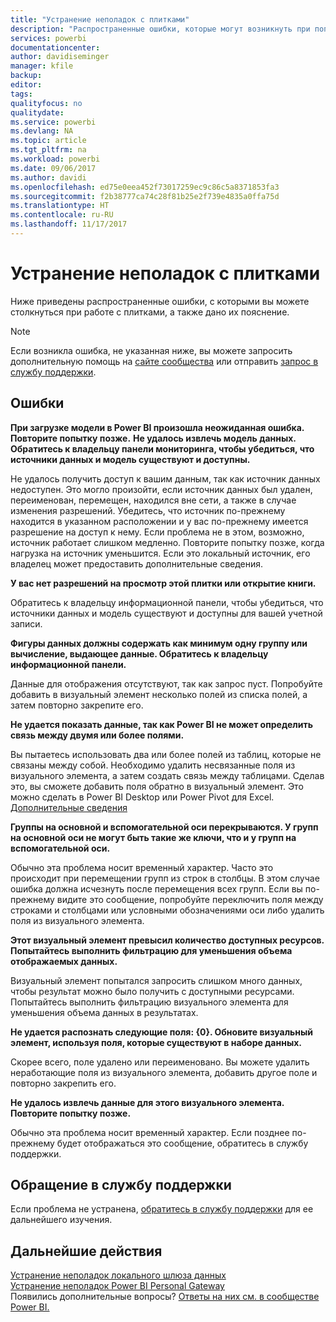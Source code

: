 ```yaml
---
title: "Устранение неполадок с плитками"
description: "Распространенные ошибки, которые могут возникнуть при попытке обновления плитки"
services: powerbi
documentationcenter: 
author: davidiseminger
manager: kfile
backup: 
editor: 
tags: 
qualityfocus: no
qualitydate: 
ms.service: powerbi
ms.devlang: NA
ms.topic: article
ms.tgt_pltfrm: na
ms.workload: powerbi
ms.date: 09/06/2017
ms.author: davidi
ms.openlocfilehash: ed75e0eea452f73017259ec9c86c5a8371853fa3
ms.sourcegitcommit: f2b38777ca74c28f81b25e2f739e4835a0ffa75d
ms.translationtype: HT
ms.contentlocale: ru-RU
ms.lasthandoff: 11/17/2017
---
```

# <a name="troubleshooting-tile-errors"></a>Устранение неполадок с плитками
Ниже приведены распространенные ошибки, с которыми вы можете столкнуться при работе с плитками, а также дано их пояснение.

> [!NOTE]
> Если возникла ошибка, не указанная ниже, вы можете запросить дополнительную помощь на [сайте сообщества](http://community.powerbi.com/) или отправить [запрос в службу поддержки](https://powerbi.microsoft.com/support/).
> 
> 

## <a name="errors"></a>Ошибки
**При загрузке модели в Power BI произошла неожиданная ошибка. Повторите попытку позже.**
**Не удалось извлечь модель данных. Обратитесь к владельцу панели мониторинга, чтобы убедиться, что источники данных и модель существуют и доступны.**

Не удалось получить доступ к вашим данным, так как источник данных недоступен. Это могло произойти, если источник данных был удален, переименован, перемещен, находился вне сети, а также в случае изменения разрешений. Убедитесь, что источник по-прежнему находится в указанном расположении и у вас по-прежнему имеется разрешение на доступ к нему. Если проблема не в этом, возможно, источник работает слишком медленно. Повторите попытку позже, когда нагрузка на источник уменьшится. Если это локальный источник, его владелец может предоставить дополнительные сведения.

**У вас нет разрешений на просмотр этой плитки или открытие книги.**

Обратитесь к владельцу информационной панели, чтобы убедиться, что источники данных и модель существуют и доступны для вашей учетной записи.

**Фигуры данных должны содержать как минимум одну группу или вычисление, выдающее данные. Обратитесь к владельцу информационной панели.**

Данные для отображения отсутствуют, так как запрос пуст. Попробуйте добавить в визуальный элемент несколько полей из списка полей, а затем повторно закрепите его.

**Не удается показать данные, так как Power BI не может определить связь между двумя или более полями.**

Вы пытаетесь использовать два или более полей из таблиц, которые не связаны между собой. Необходимо удалить несвязанные поля из визуального элемента, а затем создать связь между таблицами. Сделав это, вы сможете добавить поля обратно в визуальный элемент. Это можно сделать в Power BI Desktop или Power Pivot для Excel. [Дополнительные сведения](desktop-create-and-manage-relationships.md)

**Группы на основной и вспомогательной оси перекрываются. У групп на основной оси не могут быть такие же ключи, что и у групп на вспомогательной оси.**

Обычно эта проблема носит временный характер. Часто это происходит при перемещении групп из строк в столбцы. В этом случае ошибка должна исчезнуть после перемещения всех групп. Если вы по-прежнему видите это сообщение, попробуйте переключить поля между строками и столбцами или условными обозначениями оси либо удалить поля из визуального элемента.  

**Этот визуальный элемент превысил количество доступных ресурсов. Попытайтесь выполнить фильтрацию для уменьшения объема отображаемых данных.**

Визуальный элемент попытался запросить слишком много данных, чтобы результат можно было получить с доступными ресурсами. Попытайтесь выполнить фильтрацию визуального элемента для уменьшения объема данных в результатах.

**Не удается распознать следующие поля: {0}. Обновите визуальный элемент, используя поля, которые существуют в наборе данных.**

Скорее всего, поле удалено или переименовано. Вы можете удалить неработающие поля из визуального элемента, добавить другое поле и повторно закрепить его.

**Не удалось извлечь данные для этого визуального элемента. Повторите попытку позже.**

Обычно эта проблема носит временный характер. Если позднее по-прежнему будет отображаться это сообщение, обратитесь в службу поддержки.

## <a name="contact-support"></a>Обращение в службу поддержки
Если проблема не устранена, [обратитесь в службу поддержки](https://support.powerbi.com) для ее дальнейшего изучения.

## <a name="next-steps"></a>Дальнейшие действия
[Устранение неполадок локального шлюза данных](service-gateway-onprem-tshoot.md)  
[Устранение неполадок Power BI Personal Gateway](service-admin-troubleshooting-power-bi-personal-gateway.md)  
Появились дополнительные вопросы? [Ответы на них см. в сообществе Power BI.](http://community.powerbi.com/)

